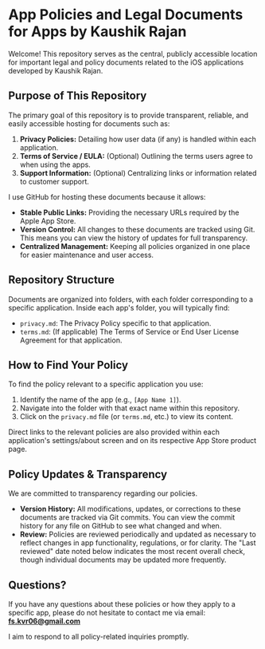 # App Policies and Legal Documents for Apps by Kaushik Rajan

Welcome! This repository serves as the central, publicly accessible location for important legal and policy documents related to the iOS applications developed by Kaushik Rajan.

## Purpose of This Repository

The primary goal of this repository is to provide transparent, reliable, and easily accessible hosting for documents such as:

1.  **Privacy Policies:** Detailing how user data (if any) is handled within each application.
2.  **Terms of Service / EULA:** (Optional) Outlining the terms users agree to when using the apps.
3.  **Support Information:** (Optional) Centralizing links or information related to customer support.

I use GitHub for hosting these documents because it allows:

* **Stable Public Links:** Providing the necessary URLs required by the Apple App Store.
* **Version Control:** All changes to these documents are tracked using Git. This means you can view the history of updates for full transparency.
* **Centralized Management:** Keeping all policies organized in one place for easier maintenance and user access.

## Repository Structure

Documents are organized into folders, with each folder corresponding to a specific application. Inside each app's folder, you will typically find:

* `privacy.md`: The Privacy Policy specific to that application.
* `terms.md`: (If applicable) The Terms of Service or End User License Agreement for that application.


## How to Find Your Policy

To find the policy relevant to a specific application you use:

1.  Identify the name of the app (e.g., `[App Name 1]`).
2.  Navigate into the folder with that exact name within this repository.
3.  Click on the `privacy.md` file (or `terms.md`, etc.) to view its content.

Direct links to the relevant policies are also provided within each application's settings/about screen and on its respective App Store product page.

## Policy Updates & Transparency

We are committed to transparency regarding our policies.

* **Version History:** All modifications, updates, or corrections to these documents are tracked via Git commits. You can view the commit history for any file on GitHub to see what changed and when.
* **Review:** Policies are reviewed periodically and updated as necessary to reflect changes in app functionality, regulations, or for clarity. The "Last reviewed" date noted below indicates the most recent overall check, though individual documents may be updated more frequently.

## Questions?

If you have any questions about these policies or how they apply to a specific app, please do not hesitate to contact me via email: **fs.kvr06@gmail.com**

I aim to respond to all policy-related inquiries promptly.
